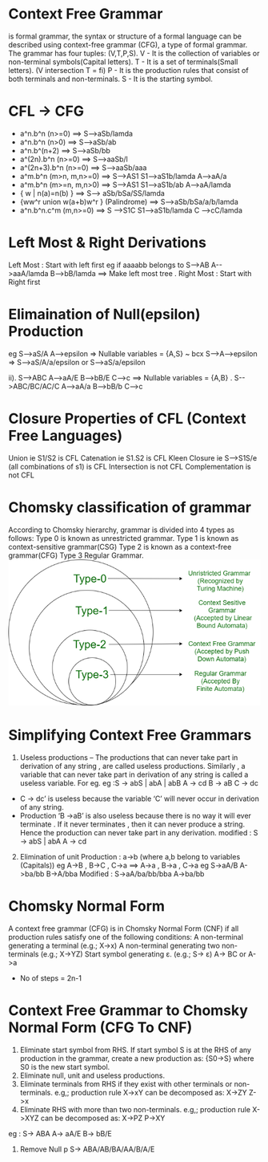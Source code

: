 # Context Free Grammar
is formal grammar, the syntax or structure of a formal language can be described using context-free grammar (CFG), a type of formal grammar. The grammar has four tuples: (V,T,P,S).
V - It is the collection of variables or non-terminal symbols(Capital letters).
T - It is a set of terminals(Small letters). (V intersection T = fi)
P - It is the production rules that consist of both terminals and non-terminals.
S - It is the starting symbol.

# CFL -> CFG
- a^n.b^n (n>=0) ==> S-->aSb/lamda
- a^n.b^n (n>0) ==> S-->aSb/ab
- a^n.b^(n+2)  ==> S-->aSb/bb
- a^(2n).b^n (n>=0) ==> S-->aaSb/l
- a^(2n+3).b^n (n>=0) ==> S-->aaSb/aaa
- a^m.b^n (m>n, m,n>=0) ==> S-->AS1
                            S1-->aS1b/lamda
                            A-->aA/a
- a^m.b^n (m>=n, m,n>0) ==> S-->AS1
                            S1-->aS1b/ab
                            A-->aA/lamda                            
- { w |  n(a)=n(b) } ==>    S--> aSb/bSa/SS/lamda
- {ww^r union w(a+b)w^r } (Palindrome) ==> S-->aSb/bSa/a/b/lamda
- a^n.b^n.c^m (m,n>=0) ==> S -->S1C
                           S1-->aS1b/lamda
                           C -->cC/lamda


# Left Most & Right Derivations
Left Most : Start with left first
eg if aaaabb belongs to S-->AB
                        A-->aaA/lamda
                        B-->bB/lamda
==> Make left most tree .
Right Most : Start with Right first

# Elimaination of Null(epsilon) Production 
eg S-->aS/A
A-->epsilon
=> Nullable variables = {A,S}    ~ bcx S-->A-->epsilon
=> S-->aS/A/a/epsilon
or S-->aS/a/epsilon

ii). S-->ABC
     A-->aA/E
     B-->bB/E
     C-->c
==> Nullable variables = {A,B} .
    S-->ABC/BC/AC/C
    A-->aA/a
    B-->bB/b
    C-->c
     
# Closure Properties of CFL (Context Free Languages)    
Union ie S1/S2 is CFL
Catenation ie S1.S2 is CFL
Kleen Closure ie S-->S1S/e (all combinations of s1) is CFL
Intersection is not CFL
Complementation is not CFL

# Chomsky classification of grammar
According to Chomsky hierarchy, grammar is divided into 4 types as follows: 
Type 0 is known as unrestricted grammar.
Type 1 is known as context-sensitive grammar(CSG)
Type 2 is known as a context-free grammar(CFG)
Type 3 Regular Grammar.
![alt text](image.png)

# Simplifying Context Free Grammars
1. Useless productions – The productions that can never take part in derivation of any string , are called useless productions. Similarly , a variable that can never take part in derivation of any string is called a useless variable. For eg. 
eg :S -> abS | abA | abB
    A -> cd
    B -> aB
    C -> dc                         
- C -> dc’ is useless because the variable ‘C’ will never occur in derivation of any string.
- Production ‘B ->aB’ is also useless because there is no way it will ever terminate . If it never terminates , then it can never produce a string. Hence the production can never take part in any derivation. 
modified : S -> abS | abA
           A -> cd
2. Elimination of unit Production : 
a->b (where a,b belong to variables (Capitals))
eg A->B , B->C , C->a ==> A->a , B->a , C->a
eg S->aA/B
   A->ba/bb
   B->A/bba
Modified : 
   S->aA/ba/bb/bba
   A->ba/bb

# Chomsky Normal Form 
A context free grammar (CFG) is in Chomsky Normal Form (CNF) if all production rules satisfy one of the following conditions:
A non-terminal generating a terminal (e.g.; X->x)
A non-terminal generating two non-terminals (e.g.; X->YZ)
Start symbol generating ε. (e.g.; S-> ε)
A-> BC
or A->a
- No of steps = 2n-1

# Context Free Grammar to Chomsky Normal Form (CFG To CNF)
1. Eliminate start symbol from RHS.
If start symbol S is at the RHS of any production in the grammar, create a new production as:
{S0->S}
where S0 is the new start symbol.
2. Eliminate null, unit and useless productions.
3. Eliminate terminals from RHS if they exist with other terminals or non-terminals. e.g,; production rule X->xY can be decomposed as:
X->ZY
Z->x
4. Eliminate RHS with more than two non-terminals.
e.g,; production rule X->XYZ can be decomposed as:
X->PZ
P->XY

eg :
S-> ABA 
A-> aA/E
B-> bB/E
1. Remove Null p
S-> ABA/AB/BA/AA/B/A/E